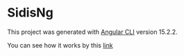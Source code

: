 # SidisNg

This project was generated with [Angular CLI](https://github.com/angular/angular-cli) version 15.2.2.

You can see how it works by this [link](https://vitaliimalynka.github.io/sidis_ng/sidis_ng/products)
